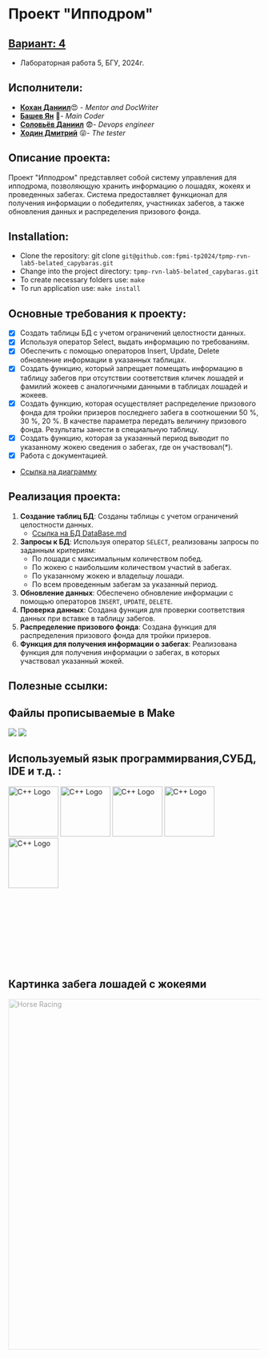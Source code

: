 

# Проект "Ипподром"

## [Вариант: 4](/doc/4Var.txt)
 - Лабораторная работа 5, БГУ, 2024г.

## Исполнители:
- [**Кохан Даниил**](https://github.com/ExiDola):heart_eyes: - *Mentor and DocWriter*
- [**Башев Ян**](https://github.com/tafoiji) :racehorse:- *Main Coder*
- [**Соловьёв Даниил**](https://github.com/soldansd) :fearful:- *Devops engineer* 
- [**Ходин Дмитрий**](https://github.com/rollcookie) :stuck_out_tongue_closed_eyes:- *The tester*

## Описание проекта:
Проект "Ипподром" представляет собой систему управления для ипподрома, позволяющую хранить информацию о лошадях, жокеях и проведенных забегах. Система предоставляет функционал для получения информации о победителях, участниках забегов, а также обновления данных и распределения призового фонда.

## Installation:

- Clone the repository: git clone 
```git@github.com:fpmi-tp2024/tpmp-rvn-lab5-belated_capybaras.git ```
- Change into the project directory: ```tpmp-rvn-lab5-belated_capybaras.git```
- To create necessary folders use: ```make```
- To run application use: ```make install```


## Основные требования к проекту:
   - [x] Создать таблицы БД с учетом ограничений целостности данных.
   - [x] Используя оператор Select, выдать информацию по требованиям.
   - [x]  Обеспечить с помощью операторов Insert, Update, Delete обновление информации в
указанных таблицах.
   - [x] Создать функцию, который запрещает помещать информацию в таблицу забегов при
отсутствии соответствия кличек лошадей и фамилий жокеев с аналогичными данными в
таблицах лошадей и жокеев.
   - [x] Создать функцию, которая осуществляет распределение призового фонда для тройки
призеров последнего забега в соотношении 50 %, 30 %, 20 %. В качестве параметра
передать величину призового фонда. Результаты занести в специальную таблицу.
   - [x] Создать функцию, которая за указанный период выводит по указанному жокею
сведения о забегах, где он участвовал(*).
   - [x] Работа с документацией.
   - [Ссылка на диаграмму](/doc/Diagrams/XML_class_diagramm.png)
## Реализация проекта:
1. **Создание таблиц БД**: Созданы таблицы с учетом ограничений целостности данных.
   - [Ссылка на БД DataBase.md](/doc/DataBase.md)
2. **Запросы к БД**: Используя оператор `SELECT`, реализованы запросы по заданным критериям:
   - По лошади с максимальным количеством побед.
   - По жокею с наибольшим количеством участий в забегах.
   - По указанному жокею и владельцу лошади.
   - По всем проведенным забегам за указанный период.
3. **Обновление данных**: Обеспечено обновление информации с помощью операторов `INSERT`, `UPDATE`, `DELETE`.
4. **Проверка данных**: Создана функция для проверки соответствия данных при вставке в таблицу забегов.
5. **Распределение призового фонда**: Создана функция для распределения призового фонда для тройки призеров.
6. **Функция для получения информации о забегах**: Реализована функция для получения информации о забегах, в которых участвовал указанный жокей.

## Полезные ссылки:


## Файлы прописываемые в Make
![](https://img.shields.io/badge/*.cpp-main%2C_owner%2C_jockey%2C_database%2C_authentification%2C_admin-blue)
![](https://img.shields.io/badge/*.h-main%2C_owner%2C_jockey%2C_database%2C_authentification%2C_admin-pink
)

## Используемый язык программирвания,СУБД, IDE и т.д. :
<img src="https://simpleicons.org/icons/cplusplus.svg" alt="C++ Logo" width="100" height="100"> <img src="https://simpleicons.org/icons/sqlite.svg" alt="C++ Logo" width="100" height="100"> <img src="https://simpleicons.org/icons/visualstudiocode.svg" alt="C++ Logo" width="100" height="100"> <img src="https://simpleicons.org/icons/visualstudio.svg" alt="C++ Logo" width="100" height="100"> <img src="https://simpleicons.org/icons/git.svg" alt="C++ Logo" width="100" height="100">




<br><br>
<br><br>
<br><br>
<br><br>
## Картинка забега лошадей с жокеями
<img src="https://hotwalls.ru/wallpapers/horse_racing/download/1600x1200.jpg" alt="Horse Racing" style="opacity: 0.4; height: 700px;">

